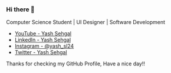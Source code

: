 ### Hi there 👋

Computer Science Student | UI Designer | Software Development

- [YouTube - Yash Sehgal](https://www.youtube.com/channel/UC23yA3SBkV_ehY4H8VSuNVg?)
- [LinkedIn - Yash Sehgal](https://www.linkedin.com/in/yash-sehgal-55b7711a4/)
- [Instagram - @yash_sl24](https://www.instagram.com/yash_sl24)
- [Twitter - Yash Sehgal](https://twitter.com/YashSeh90869786)

Thanks for checking my GitHub Profile, Have a nice day!!
